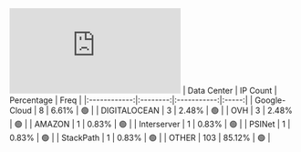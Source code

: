 ![Diagramm](https://github.com/obajay/StateSync-snapshots/blob/main/Projects/Gitopia/1/README.md)
| Data Center | IP Count | Percentage | Freq |
|:------------:|:--------:|:-----------:|:-----:|
| Google-Cloud | 8 | 6.61% | 🟢 |
| DIGITALOCEAN | 3 | 2.48% | 🟢 |
| OVH | 3 | 2.48% | 🟢 |
| AMAZON | 1 | 0.83% | 🟢 |
| Interserver | 1 | 0.83% | 🟢 |
| PSINet | 1 | 0.83% | 🟢 |
| StackPath | 1 | 0.83% | 🟢 |
| OTHER | 103 | 85.12% | 🟢 |